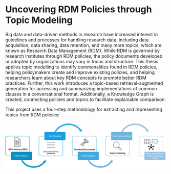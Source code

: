 # Uncovering RDM Policies through Topic Modeling

Big data and data-driven methods in research have increased interest in guidelines and processes for handling research data, including data acquisition, data sharing, data retention, and many more topics, which are known as Research Data Management (RDM). While RDM is governed by research institutes through RDM policies, the policy documents developed or adopted by organizations may vary in focus and structure. This thesis applies topic modelling to identify commonalities found in RDM policies, helping policymakers create and improve existing policies, and helping researchers learn about key RDM concepts to promote better RDM practices. Further, this work introduces a topic-based retrieval-augmented generation for accessing and summarizing implementations of common clauses in a conversational format. Additionally, a Knowledge Graph is created, connecting policies and topics to facilitate explainable comparison.

This project uses a four-step methodology for extracting and representing topics from RDM policies:

![Methodology](docs/img/methodology.png)